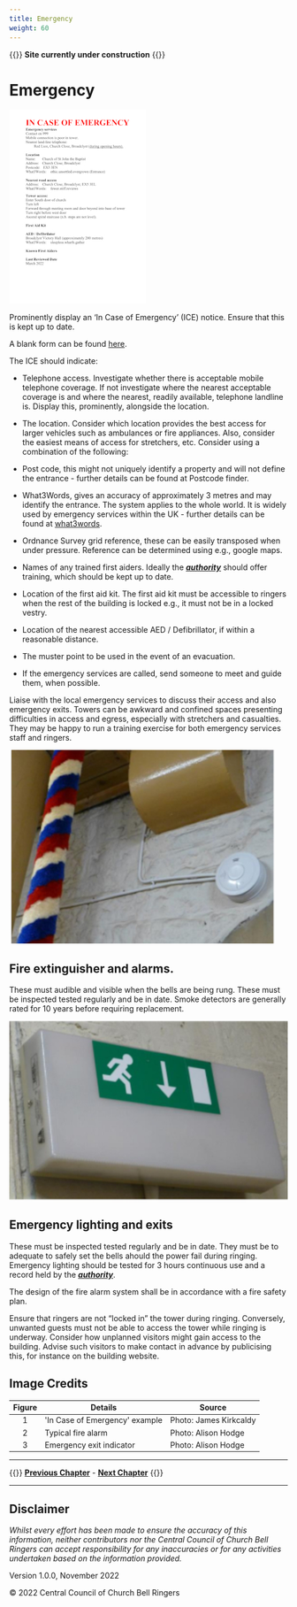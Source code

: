 ```yaml
---
title: Emergency
weight: 60
---
```


{{<hint danger>}}
**Site currently under construction**
{{</hint>}}

# Emergency 

![An ICE notice](ice_350.jpg)

Prominently display an ‘In Case of Emergency’ (ICE) notice. Ensure that this is kept up to date. 

A blank form can be found [here](proforma.pdf).

The ICE should indicate: 

- Telephone access. Investigate whether there is acceptable mobile telephone coverage. If not investigate where the nearest acceptable coverage is and where the nearest, readily available, telephone landline is. Display this, prominently, alongside the location. 

- The location. Consider which location provides the best access for larger vehicles such as ambulances or fire appliances. Also, consider the easiest means of access for stretchers, etc. Consider using a combination of the following: 

- Post code, this might not uniquely identify a property and will not define the entrance - further details can be found at Postcode finder. 

- What3Words, gives an accuracy of approximately 3 metres and may identify the entrance. The system applies to the whole world. It is widely used by emergency services within the UK - further details can be found at [what3words](https://what3words.com/about).  

- Ordnance Survey grid reference, these can be easily transposed when under pressure. Reference can be determined using e.g., google maps. 

- Names of any trained first aiders. Ideally the ***[authority](../170-glossary/#authority)*** should offer training, which should be kept up to date.

- Location of the first aid kit. The first aid kit must be accessible to ringers when the rest of the building is locked e.g., it must not be in a locked vestry. 

- Location of the nearest accessible AED / Defibrillator, if within a reasonable distance. 

- The muster point to be used in the event of an evacuation. 

- If the emergency services are called, send someone to meet and guide them, when possible. 

Liaise with the local emergency services to discuss their access and also emergency exits. Towers can be awkward and confined spaces presenting difficulties in access and egress, especially with stretchers and casualties. They may be happy to run a training exercise for both emergency services staff and ringers. 

![Typical fire alarm](alarm_350.jpg)

## Fire extinguisher and alarms.

These must audible and visible when the bells are being rung. These must be inspected tested regularly and be in date. Smoke detectors are generally rated for 10 years before requiring replacement.

![Fire exit indicator](exit_350.jpg)

## Emergency lighting and exits

These must be inspected tested regularly and be in date. They must be to adequate to safely set the bells ahould the power fail during ringing. Emergency lighting should be tested for 3 hours continuous use and a record held by the ***[authority](../170-glossary/#authority)***.

The design of the fire alarm system shall be in accordance with a fire safety plan. 

Ensure that ringers are not “locked in” the tower during ringing. Conversely, unwanted guests must not be able to access the tower while ringing is underway. Consider how unplanned visitors might gain access to the building. Advise such visitors to make contact in advance by publicising this, for instance on the building website. 

 ## Image Credits

| Figure | Details | Source |
| :---: | --- | --- |
| 1 | 'In Case of Emergency' example | Photo: James Kirkcaldy |
| 2 | Typical fire alarm | Photo: Alison Hodge |
| 3 | Emergency exit indicator | Photo: Alison Hodge |

----

{{<hint info>}}
**[Previous Chapter](../050-healthsafety/)** - **[Next Chapter](../070-ringingchamber/)**
{{</hint>}}

----

## Disclaimer
 
*Whilst every effort has been made to ensure the accuracy of this information, neither contributors nor the Central Council of Church Bell Ringers can accept responsibility for any inaccuracies or for any activities undertaken based on the information provided.*

Version 1.0.0, November 2022

© 2022 Central Council of Church Bell Ringers
